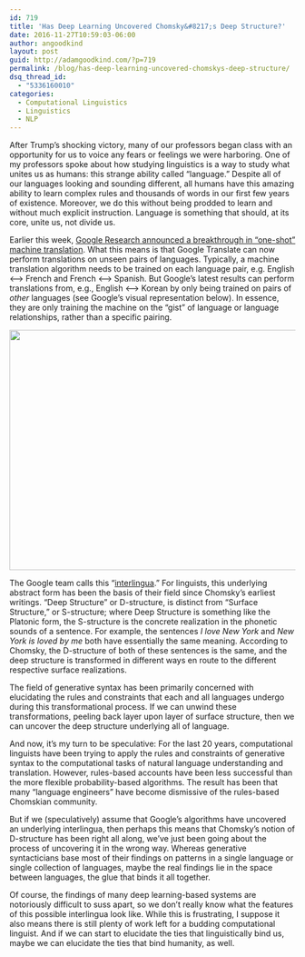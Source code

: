 ```yaml
---
id: 719
title: 'Has Deep Learning Uncovered Chomsky&#8217;s Deep Structure?'
date: 2016-11-27T10:59:03-06:00
author: angoodkind
layout: post
guid: http://adamgoodkind.com/?p=719
permalink: /blog/has-deep-learning-uncovered-chomskys-deep-structure/
dsq_thread_id:
  - "5336160010"
categories:
  - Computational Linguistics
  - Linguistics
  - NLP
---
```

After Trump&#8217;s shocking victory, many of our professors began class with an opportunity for us to voice any fears or feelings we were harboring. One of my professors spoke about how studying linguistics is a way to study what unites us as humans: this strange ability called &#8220;language.&#8221; Despite all of our languages looking and sounding different, all humans have this amazing ability to learn complex rules and thousands of words in our first few years of existence. Moreover, we do this without being prodded to learn and without much explicit instruction. Language is something that should, at its core, unite us, not divide us.

Earlier this week,&nbsp;[Google Research announced a breakthrough in &#8220;one-shot&#8221; machine translation](https://research.googleblog.com/2016/11/zero-shot-translation-with-googles.html?m=1). What this means is that Google Translate can now perform translations on unseen pairs of languages. Typically, a machine translation algorithm needs to be trained on each language pair, e.g. English <&#8211;> French and French <&#8211;> Spanish. But Google&#8217;s latest results can perform translations from, e.g., English <&#8211;> Korean by only being trained on pairs of _other_ languages (see Google&#8217;s visual representation below). In essence, they are only training the machine on the &#8220;gist&#8221; of language or language relationships, rather than a specific pairing.

<img class="wp-image-718 alignnone size-full" src="http://adamgoodkind.com/wp-content/uploads/2016/11/wp-1480261428126.gif" alt="" width="800" height="423" /> 

The Google team calls this &#8220;[interlingua](https://arxiv.org/pdf/1611.04558v1.pdf).&#8221; For linguists, this underlying abstract form has been the basis of their field since Chomsky&#8217;s earliest writings. &#8220;Deep Structure&#8221; or D-structure, is distinct from &#8220;Surface Structure,&#8221; or S-structure; where Deep Structure is something like the Platonic form, the S-structure is the concrete realization in the phonetic sounds of a sentence. For example, the sentences _I love New York_ and _New York is loved by me_ both have essentially the same meaning. According to Chomsky, the D-structure of both of these sentences is the same, and the deep structure is transformed in different ways en route to the different respective surface realizations.&nbsp;

The field of generative syntax has been primarily concerned with elucidating the rules and constraints that each and all languages undergo during this transformational process. If we can unwind these transformations, peeling back layer upon layer of surface structure, then we can uncover the deep structure underlying all of language.

And now, it&#8217;s my turn to be speculative: For the last 20 years, computational linguists have been trying to apply the rules and constraints of generative syntax to the computational tasks of natural language understanding and translation. However, rules-based accounts have been less successful than the more flexible probability-based algorithms. The result has been that many &#8220;language engineers&#8221; have become dismissive of the rules-based Chomskian community.

But if we (speculatively) assume that Google&#8217;s algorithms have uncovered an underlying interlingua, then perhaps this means that Chomsky&#8217;s notion of D-structure has been right all along, we&#8217;ve just been going about the process of uncovering it in the wrong way. Whereas generative syntacticians base most of their findings on patterns in a single language or single collection of languages, maybe the real findings lie in the space between languages, the glue that binds it all together.

Of course, the findings of many deep learning-based systems are notoriously difficult to suss apart, so we don&#8217;t really know what the features of this possible interlingua look like. While this is frustrating, I suppose it also means there is still plenty of work left for a budding computational linguist. And if we can start to elucidate the ties that linguistically bind us, maybe we can elucidate the ties that bind humanity, as well.